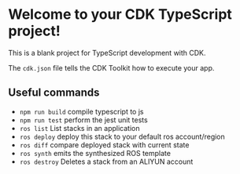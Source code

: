 # Welcome to your CDK TypeScript project!

This is a blank project for TypeScript development with CDK.

The `cdk.json` file tells the CDK Toolkit how to execute your app.

## Useful commands

 * `npm run build`   compile typescript to js
 * `npm run test`    perform the jest unit tests
 * `ros list`        List stacks in an application
 * `ros deploy`      deploy this stack to your default ros account/region
 * `ros diff`        compare deployed stack with current state
 * `ros synth`       emits the synthesized ROS template
 * `ros destroy`      Deletes a stack from an ALIYUN account
